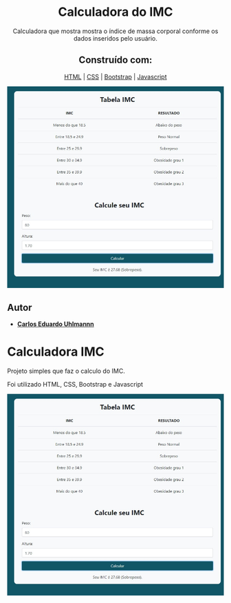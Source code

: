 <h1 align="center">
  Calculadora do IMC
</h1>

<p align="center">
  Calculadora que mostra mostra o índice de massa corporal conforme os dados inseridos pelo usuário. 
</p>

<h2 align="center">
 Construído com:   
</h2>
 
<div align="center">
  
[HTML](https://www.w3schools.com/html/default.asp) | [CSS](https://www.w3schools.com/css/) | [Bootstrap](https://getbootstrap.com/) | [Javascript](https://developer.mozilla.org/pt-BR/docs/Aprender/Getting_started_with_the_web/JavaScript_basico)
  
</div>
 
 <p align="center">
  <img alt="Gerador de loterias" src="https://github.com/carlosuhlmann/calculadora_imc/blob/master/calc.jpg">
 </p>
 
 ## Autor

* **[Carlos Eduardo Uhlmannn](https://github.com/carlosuhlmann)**




















# Calculadora IMC

Projeto simples que faz o calculo do IMC.

Foi utilizado HTML, CSS, Bootstrap e Javascript

![](https://github.com/carlosuhlmann/calculadora_imc/blob/master/calc.jpg)
